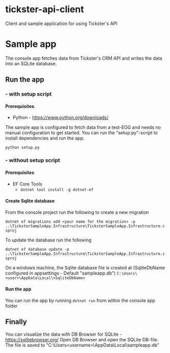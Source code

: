 # tickster-api-client
Client and sample application for using Tickster's API

# Sample app
The console app fetches data from Tickster's CRM API and writes the data into an SQLite database.

## Run the app 

### - with setup script

#### Prerequisites
- Python - https://www.python.org/downloads/

The sample app is configured to fetch data from a test-EOG and needs no manual configuration to get started.
You can run the "setup.py"-script to install dependencies and run the app.

`python setup.py`

### - without setup script

#### Prerequisites
- EF Core Tools
  - `dotnet tool install -g dotnet-ef`

#### Create Sqlite database

From the console project run the following to create a new migration

`dotnet ef migrations add <your name for the migration> -p ..\TicksterSampleApp.Infrastructure\TicksterSampleApp.Infrastructure.csproj`

To update the database run the following

`dotnet ef database update -p ..\TicksterSampleApp.Infrastructure\TicksterSampleApp.Infrastructure.csproj`

On a windows machine, the Sqlite database file is created at (SqliteDbName configured in appsettings - Default "sampleapp.db")
`C:\Users\<user>\AppData\Local\<SqliteDbName>`

#### Run the app

You can run the app by running `dotnet run` from within the console app folder

## Finally

You can visualize the data with DB Browser for SQLite - https://sqlitebrowser.org/
Open DB Browser and open the SQLite DB-file. The file is saved to "C:\Users\<username>\AppData\Local\sampleapp.db"

